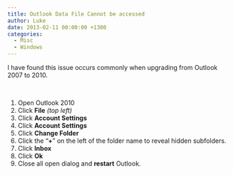 ```yaml
---
title: Outlook Data File Cannot be accessed
author: Luke
date: 2013-02-11 00:00:00 +1300
categories:
  - Misc
  - Windows
---
```


I have found this issue occurs commonly when upgrading from Outlook 2007 to 2010.

&nbsp;

  1. Open Outlook 2010
  2. Click **File** _(top left)_
  3. Click **Account Settings**
  4. Click **Account Settings**
  5. Click **Change Folder**
  6. Click the “**+**” on the left of the folder name to reveal hidden subfolders.
  7. Click **Inbox**
  8. Click **Ok**
  9. Close all open dialog and **restart** Outlook.
